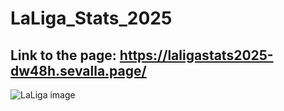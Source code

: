 # LaLiga_Stats_2025

## Link to the page: https://laligastats2025-dw48h.sevalla.page/
![LaLiga image](https://github.com/user-attachments/assets/036ba099-3ab0-4c8b-8d60-f73eb85b7717)
